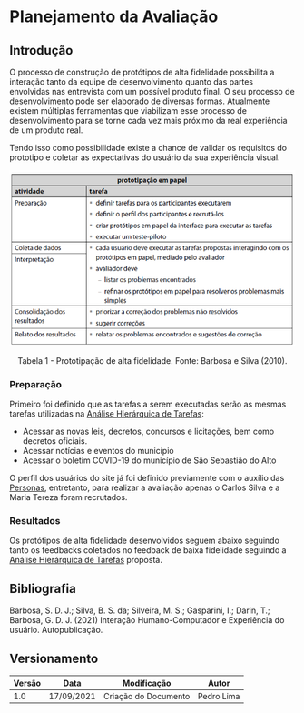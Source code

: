 # Planejamento da Avaliação

## Introdução

O processo de construção de protótipos de alta fidelidade possibilita a interação tanto da equipe de desenvolvimento quanto das partes envolvidas nas entrevista com um possível produto final. O seu processo de desenvolvimento pode ser elaborado de diversas formas. Atualmente  existem múltiplas ferramentas que viabilizam esse processo de desenvolvimento para se torne cada vez mais próximo da real experiência de um produto real.

Tendo isso como possibilidade existe a chance de validar os requisitos do prototipo e coletar as expectativas do usuário da sua experiência visual.

<center>

![prototipacaoPapel](../../assets/img/prototipacao_papel.png)

<figcaption>Tabela 1 - Prototipação de alta fidelidade. Fonte: Barbosa e Silva (2010).
</center>

### Preparação

Primeiro foi definido que as tarefas a serem executadas serão as mesmas tarefas utilizadas na [Análise Hierárquica de Tarefas](../../docs/proj/analiseDeTarefas.md):

- Acessar as novas leis, decretos, concursos e licitações, bem como decretos oficiais.
- Acessar notícias e eventos do município
- Acessar o boletim COVID-19 do município de São Sebastião do Alto

O perfil dos usuários do site já foi definido previamente com o auxílio das [Personas](../../docs/proj/../../assets/img/perfildeusuario.png), entretanto, para realizar a avaliação apenas o Carlos Silva e a Maria Tereza foram recrutados.

### Resultados

Os protótipos de alta fidelidade desenvolvidos seguem abaixo seguindo tanto os feedbacks coletados no feedback de  baixa fidelidade seguindo a [Análise Hierárquica de Tarefas](../../docs/proj/analiseDeTarefas.md) proposta.


## Bibliografia

Barbosa, S. D. J.; Silva, B. S. da; Silveira, M. S.; Gasparini, I.; Darin, T.; Barbosa, G. D. J. (2021) Interação Humano-Computador e Experiência do usuário. Autopublicação.

## Versionamento

| Versão | Data       | Modificação                    | Autor           |
| ------ | ---------- | ------------------------------ | --------------- |
| 1.0    | 17/09/2021 | Criação do Documento           | Pedro Lima      |



